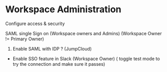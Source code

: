 # Workspace Administration
Configure access & security

SAML single Sign on
(Workspace owners and Admins)
(Workspace Owner != Primary Owner)

1. Enable SAML with IDP ?
(JumpCloud)

* Enable SSO feature in Slack
(Workspace Owner) 
( toggle test mode to try the connection and make sure it passes)


